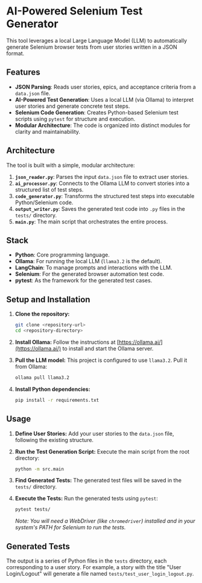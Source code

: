# AI-Powered Selenium Test Generator

This tool leverages a local Large Language Model (LLM) to automatically generate Selenium browser tests from user stories written in a JSON format.

## Features

-   **JSON Parsing**: Reads user stories, epics, and acceptance criteria from a `data.json` file.
-   **AI-Powered Test Generation**: Uses a local LLM (via Ollama) to interpret user stories and generate concrete test steps.
-   **Selenium Code Generation**: Creates Python-based Selenium test scripts using `pytest` for structure and execution.
-   **Modular Architecture**: The code is organized into distinct modules for clarity and maintainability.

## Architecture

The tool is built with a simple, modular architecture:

1.  **`json_reader.py`**: Parses the input `data.json` file to extract user stories.
2.  **`ai_processor.py`**: Connects to the Ollama LLM to convert stories into a structured list of test steps.
3.  **`code_generator.py`**: Transforms the structured test steps into executable Python/Selenium code.
4.  **`output_writer.py`**: Saves the generated test code into `.py` files in the `tests/` directory.
5.  **`main.py`**: The main script that orchestrates the entire process.

## Stack

-   **Python**: Core programming language.
-   **Ollama**: For running the local LLM (`llama3.2` is the default).
-   **LangChain**: To manage prompts and interactions with the LLM.
-   **Selenium**: For the generated browser automation test code.
-   **pytest**: As the framework for the generated test cases.

## Setup and Installation

1.  **Clone the repository:**
    ```bash
    git clone <repository-url>
    cd <repository-directory>
    ```

2.  **Install Ollama:**
    Follow the instructions at [https://ollama.ai/](https://ollama.ai/) to install and start the Ollama server.

3.  **Pull the LLM model:**
    This project is configured to use `llama3.2`. Pull it from Ollama:
    ```bash
    ollama pull llama3.2
    ```

4.  **Install Python dependencies:**
    ```bash
    pip install -r requirements.txt
    ```

## Usage

1.  **Define User Stories:**
    Add your user stories to the `data.json` file, following the existing structure.

2.  **Run the Test Generation Script:**
    Execute the main script from the root directory:
    ```bash
    python -m src.main
    ```

3.  **Find Generated Tests:**
    The generated test files will be saved in the `tests/` directory.

4.  **Execute the Tests:**
    Run the generated tests using `pytest`:
    ```bash
    pytest tests/
    ```
    *Note: You will need a WebDriver (like `chromedriver`) installed and in your system's PATH for Selenium to run the tests.*

## Generated Tests

The output is a series of Python files in the `tests` directory, each corresponding to a user story. For example, a story with the title "User Login/Logout" will generate a file named `tests/test_user_login_logout.py`. 